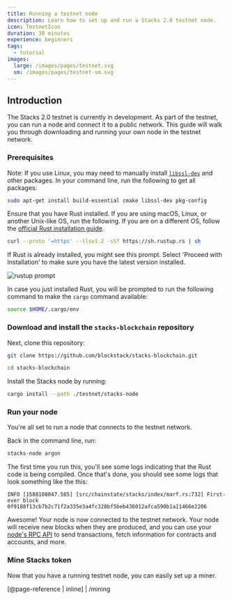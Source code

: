 ```yaml
---
title: Running a testnet node
description: Learn how to set up and run a Stacks 2.0 testnet node.
icon: TestnetIcon
duration: 30 minutes
experience: beginners
tags:
  - tutorial
images:
  large: /images/pages/testnet.svg
  sm: /images/pages/testnet-sm.svg
---
```


## Introduction

The Stacks 2.0 testnet is currently in development. As part of the testnet, you can run a node and connect it to a public network. This guide will walk you through downloading and running your own node in the testnet network.

### Prerequisites

Note: If you use Linux, you may need to manually install [`libssl-dev`](https://wiki.openssl.org/index.php/Libssl_API) and other packages. In your command line, run the following to get all packages:

```bash
sudo apt-get install build-essential cmake libssl-dev pkg-config
```

Ensure that you have Rust installed. If you are using macOS, Linux, or another Unix-like OS, run the following. If you are on a different OS, follow the [official Rust installation guide](https://www.rust-lang.org/tools/install).

```bash
curl --proto '=https' --tlsv1.2 -sSf https://sh.rustup.rs | sh
```

If Rust is already installed, you might see this prompt. Select 'Proceed with Installation' to make sure you have the latest version installed.

![rustup prompt](/images/rust-install.png)

In case you just installed Rust, you will be prompted to run the following command to make the `cargo` command available:

```bash
source $HOME/.cargo/env
```

### Download and install the `stacks-blockchain` repository

Next, clone this repository:

```bash
git clone https://github.com/blockstack/stacks-blockchain.git

cd stacks-blockchain
```

Install the Stacks node by running:

```bash
cargo install --path ./testnet/stacks-node
```

### Run your node

You're all set to run a node that connects to the testnet network.

Back in the command line, run:

```bash
stacks-node argon
```

The first time you run this, you'll see some logs indicating that the Rust code is being compiled. Once that's done, you should see some logs that look something like the this:

```
INFO [1588108047.585] [src/chainstate/stacks/index/marf.rs:732] First-ever block 0f9188f13cb7b2c71f2a335e3a4fc328bf5beb436012afca590b1a11466e2206
```

Awesome! Your node is now connected to the testnet network. Your node will receive new blocks when they are produced, and you can use your [node's RPC API](/core/smart/rpc-api) to send transactions, fetch information for contracts and accounts, and more.

### Mine Stacks token

Now that you have a running testnet node, you can easily set up a miner.

[@page-reference | inline]
| /mining
